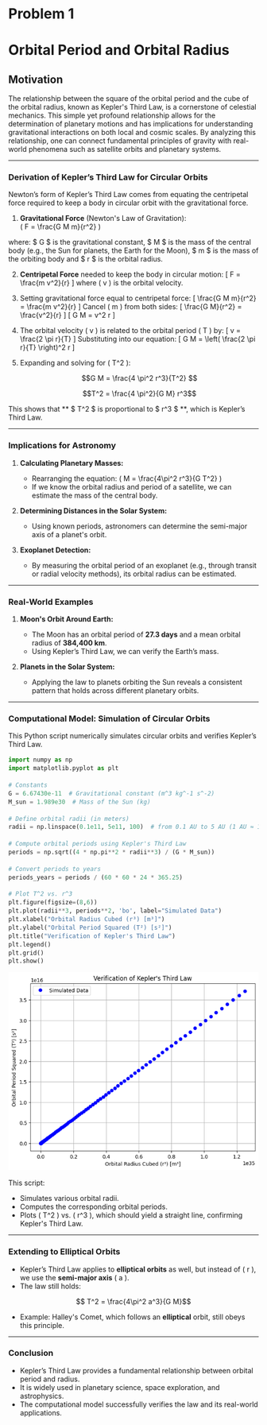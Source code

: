 # Problem 1

# Orbital Period and Orbital Radius

## Motivation

The relationship between the square of the orbital period and the cube of the orbital radius, known as Kepler's Third Law, is a cornerstone of celestial mechanics. This simple yet profound relationship allows for the determination of planetary motions and has implications for understanding gravitational interactions on both local and cosmic scales. By analyzing this relationship, one can connect fundamental principles of gravity with real-world phenomena such as satellite orbits and planetary systems.

---

### **Derivation of Kepler’s Third Law for Circular Orbits**  

Newton’s form of Kepler’s Third Law comes from equating the centripetal force required to keep a body in circular orbit with the gravitational force.

1. **Gravitational Force** (Newton's Law of Gravitation):  
\( F = \frac{G M m}{r^2} \)

where:
$ G $ is the gravitational constant, $ M $ is the mass of the central body (e.g., the Sun for planets, the Earth for the Moon), $ m $ is the mass of the orbiting body and $ r $ is the orbital radius.

2. **Centripetal Force** needed to keep the body in circular motion:
   \[
   F = \frac{m v^2}{r}
   \]
   where \( v \) is the orbital velocity.

3. Setting gravitational force equal to centripetal force:
   \[
   \frac{G M m}{r^2} = \frac{m v^2}{r}
   \]
   Cancel \( m \) from both sides:
   \[
   \frac{G M}{r^2} = \frac{v^2}{r}
   \]
   \[
   G M = v^2 r
   \]

4. The orbital velocity \( v \) is related to the orbital period \( T \) by:
   \[
   v = \frac{2 \pi r}{T}
   \]
   Substituting into our equation:
   \[
   G M = \left( \frac{2 \pi r}{T} \right)^2 r
   \]

5. Expanding and solving for \( T^2 \):
    ```math
   G M = \frac{4 \pi^2 r^3}{T^2}  
    ```
    ```math
   T^2 = \frac{4 \pi^2}{G M} r^3
    ```

This shows that ** $ T^2 $ is proportional to $ r^3 $ **, which is Kepler’s Third Law.

---

### **Implications for Astronomy**
1. **Calculating Planetary Masses:**  
    - Rearranging the equation: 
        \(  M = \frac{4\pi^2 r^3}{G T^2} \)
    - If we know the orbital radius and period of a satellite, we can estimate the mass of the central body.

2. **Determining Distances in the Solar System:**  
    - Using known periods, astronomers can determine the semi-major axis of a planet's orbit.

3. **Exoplanet Detection:**  
    - By measuring the orbital period of an exoplanet (e.g., through transit or radial velocity methods), its orbital radius can be estimated.

---

### **Real-World Examples**
1. **Moon's Orbit Around Earth:**  
   - The Moon has an orbital period of **27.3 days** and a mean orbital radius of **384,400 km**.
   - Using Kepler’s Third Law, we can verify the Earth’s mass.

2. **Planets in the Solar System:**  
   - Applying the law to planets orbiting the Sun reveals a consistent pattern that holds across different planetary orbits.

---

### **Computational Model: Simulation of Circular Orbits**

This Python script numerically simulates circular orbits and verifies Kepler’s Third Law.

```python
import numpy as np
import matplotlib.pyplot as plt

# Constants
G = 6.67430e-11  # Gravitational constant (m^3 kg^-1 s^-2)
M_sun = 1.989e30  # Mass of the Sun (kg)

# Define orbital radii (in meters)
radii = np.linspace(0.1e11, 5e11, 100)  # from 0.1 AU to 5 AU (1 AU ≈ 1.5e11 m)

# Compute orbital periods using Kepler's Third Law
periods = np.sqrt((4 * np.pi**2 * radii**3) / (G * M_sun))

# Convert periods to years
periods_years = periods / (60 * 60 * 24 * 365.25)

# Plot T^2 vs. r^3
plt.figure(figsize=(8,6))
plt.plot(radii**3, periods**2, 'bo', label="Simulated Data")
plt.xlabel("Orbital Radius Cubed (r³) [m³]")
plt.ylabel("Orbital Period Squared (T²) [s²]")
plt.title("Verification of Kepler's Third Law")
plt.legend()
plt.grid()
plt.show()
```
![alt text](image-1.png)

This script:
* Simulates various orbital radii. 
* Computes the corresponding orbital periods.
* Plots \( T^2 \) vs. \( r^3 \), which should yield a straight line, confirming Kepler's Third Law.

---

### **Extending to Elliptical Orbits**
* Kepler’s Third Law applies to **elliptical orbits** as well, but instead of \( r \), we use the **semi-major axis** \( a \).
* The law still holds:  
```math
        T^2 = \frac{4\pi^2 a^3}{G M}
```
* Example: Halley's Comet, which follows an **elliptical** orbit, still obeys this principle.


---

### **Conclusion**
- Kepler’s Third Law provides a fundamental relationship between orbital period and radius.
- It is widely used in planetary science, space exploration, and astrophysics.
- The computational model successfully verifies the law and its real-world applications.
